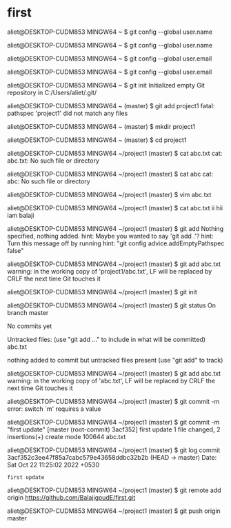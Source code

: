 # first
aliet@DESKTOP-CUDM853 MINGW64 ~
$ git config --global user.name 

aliet@DESKTOP-CUDM853 MINGW64 ~
$ git config --global user.name


aliet@DESKTOP-CUDM853 MINGW64 ~
$ git config --global user.email 

aliet@DESKTOP-CUDM853 MINGW64 ~
$ git config --global user.email


aliet@DESKTOP-CUDM853 MINGW64 ~
$ git init
Initialized empty Git repository in C:/Users/aliet/.git/

aliet@DESKTOP-CUDM853 MINGW64 ~ (master)
$ git add project1
fatal: pathspec 'project1' did not match any files

aliet@DESKTOP-CUDM853 MINGW64 ~ (master)
$ mkdir project1

aliet@DESKTOP-CUDM853 MINGW64 ~ (master)
$ cd project1

aliet@DESKTOP-CUDM853 MINGW64 ~/project1 (master)
$ cat abc.txt
cat: abc.txt: No such file or directory

aliet@DESKTOP-CUDM853 MINGW64 ~/project1 (master)
$ cat abc
cat: abc: No such file or directory

aliet@DESKTOP-CUDM853 MINGW64 ~/project1 (master)
$ vim abc.txt

aliet@DESKTOP-CUDM853 MINGW64 ~/project1 (master)
$ cat abc.txt
ii
hii iam balaji

aliet@DESKTOP-CUDM853 MINGW64 ~/project1 (master)
$ git add
Nothing specified, nothing added.
hint: Maybe you wanted to say 'git add .'?
hint: Turn this message off by running
hint: "git config advice.addEmptyPathspec false"

aliet@DESKTOP-CUDM853 MINGW64 ~/project1 (master)
$ git add abc.txt
warning: in the working copy of 'project1/abc.txt', LF will be replaced by CRLF the next time Git touches it

aliet@DESKTOP-CUDM853 MINGW64 ~/project1 (master)
$ git init


aliet@DESKTOP-CUDM853 MINGW64 ~/project1 (master)
$ git status
On branch master

No commits yet

Untracked files:
  (use "git add <file>..." to include in what will be committed)
        abc.txt

nothing added to commit but untracked files present (use "git add" to track)

aliet@DESKTOP-CUDM853 MINGW64 ~/project1 (master)
$ git add abc.txt
warning: in the working copy of 'abc.txt', LF will be replaced by CRLF the next time Git touches it

aliet@DESKTOP-CUDM853 MINGW64 ~/project1 (master)
$ git commit -m
error: switch `m' requires a value

aliet@DESKTOP-CUDM853 MINGW64 ~/project1 (master)
$ git commit -m "first update"
[master (root-commit) 3acf352] first update
 1 file changed, 2 insertions(+)
 create mode 100644 abc.txt

aliet@DESKTOP-CUDM853 MINGW64 ~/project1 (master)
$ git log
commit 3acf352c3ee47f85a7cabc579e43658ddbc32b2b (HEAD -> master)
Date:   Sat Oct 22 11:25:02 2022 +0530

    first update

aliet@DESKTOP-CUDM853 MINGW64 ~/project1 (master)
$ git remote add origin https://github.com/BalajigoudE/first.git

aliet@DESKTOP-CUDM853 MINGW64 ~/project1 (master)
$ git push origin master

